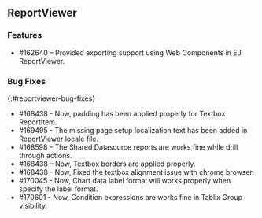 ## ReportViewer
### Features
* \#162640 – Provided exporting support using Web Components in EJ ReportViewer.

### Bug Fixes    
{:#reportviewer-bug-fixes}
* \#168438 - Now, padding has been applied properly for Textbox ReportItem.
* \#169495 - The missing page setup localization text has been added in ReportViewer locale file.
* \#168598 – The Shared Datasource reports are works fine while drill through actions.
* \#168438 – Now, Textbox borders are applied properly.
* \#168438 - Now, Fixed the textbox alignment issue with chrome browser.
* \#170045 - Now, Chart data label format will works properly when specify the label format.
* \#170601 - Now, Condition expressions are works fine in Tablix Group visibility.